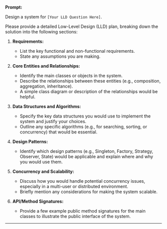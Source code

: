 **Prompt:**

Design a system for `[Your LLD Question Here]`.

Please provide a detailed Low-Level Design (LLD) plan, breaking down the solution into the following sections:

1.  **Requirements:**
    * List the key functional and non-functional requirements.
    * State any assumptions you are making.

2.  **Core Entities and Relationships:**
    * Identify the main classes or objects in the system.
    * Describe the relationships between these entities (e.g., composition, aggregation, inheritance).
    * A simple class diagram or description of the relationships would be helpful.

3.  **Data Structures and Algorithms:**
    * Specify the key data structures you would use to implement the system and justify your choices.
    * Outline any specific algorithms (e.g., for searching, sorting, or concurrency) that would be essential.

4.  **Design Patterns:**
    * Identify which design patterns (e.g., Singleton, Factory, Strategy, Observer, State) would be applicable and explain where and why you would use them.

5.  **Concurrency and Scalability:**
    * Discuss how you would handle potential concurrency issues, especially in a multi-user or distributed environment.
    * Briefly mention any considerations for making the system scalable.

6.  **API/Method Signatures:**
    * Provide a few example public method signatures for the main classes to illustrate the public interface of the system.

---